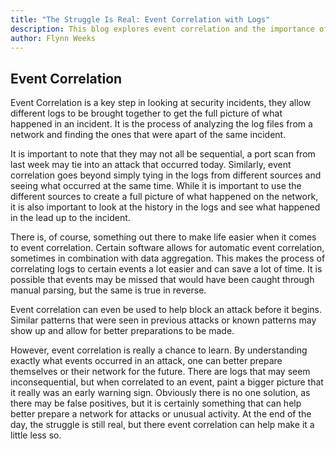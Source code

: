 ```yaml
---
title: "The Struggle Is Real: Event Correlation with Logs"
description: This blog explores event correlation and the importance of it
author: Flynn Weeks
---
```


## Event Correlation
Event Correlation is a key step in looking at security incidents, they allow different logs to be brought together to get the full picture of what happened in an incident. It is the process of analyzing the log files from a network and finding the ones that were apart of the same incident.

It is important to note that they may not all be sequential, a port scan from last week may tie into an attack that occurred today. Similarly, event correlation goes beyond simply tying in the logs from different sources and seeing what occurred at the same time. While it is important to use the different sources to create a full picture of what happened on the network, it is also important to look at the history in the logs and see what happened in the lead up to the incident.

There is, of course, something out there to make life easier when it comes to event correlation. Certain software allows for automatic event correlation, sometimes in combination with data aggregation. This makes the process of correlating logs to certain events a lot easier and can save a lot of time. It is possible that events may be missed that would have been caught through manual parsing, but the same is true in reverse.

Event correlation can even be used to help block an attack before it begins. Similar patterns that were seen in previous attacks or known patterns may show up and allow for better preparations to be made.

However, event correlation is really a chance to learn. By understanding exactly what events occurred in an attack, one can better prepare themselves or their network for the future. There are logs that may seem inconsequential, but when correlated to an event, paint a bigger picture that it really was an early warning sign. Obviously there is no one solution, as there may be false positives, but it is certainly something that can help better prepare a network for attacks or unusual activity. At the end of the day, the struggle is still real, but there event correlation can help make it a little less so.
